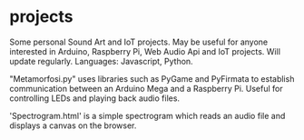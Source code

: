 # projects
Some personal Sound Art and IoT projects. May be useful for anyone interested in Arduino, Raspberry Pi, Web Audio Api and IoT projects. Will update regularly.
Languages: Javascript, Python.

 
 "Metamorfosi.py" uses libraries such as PyGame and PyFirmata to establish communication between an Arduino Mega and a Raspberry Pi. 
 Useful for controlling LEDs and playing back audio files.
 
'Spectrogram.html' is a simple spectrogram which reads an audio file and displays a canvas on the browser.




  
